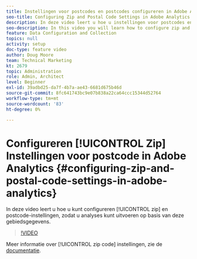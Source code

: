 ```yaml
---
title: Instellingen voor postcodes en postcodes configureren in Adobe Analytics
seo-title: Configuring Zip and Postal Code Settings in Adobe Analytics
description: In deze video leert u hoe u instellingen voor postcodes en ZIP-adressen kunt configureren, zodat u analyses kunt uitvoeren op basis van deze gegevens.
seo-description: In this video you will learn how to configure zip and postal code settings, so that you can do analysis based on this region data.
feature: Data Configuration and Collection
topics: null
activity: setup
doc-type: feature video
author: Doug Moore
team: Technical Marketing
kt: 2679
topic: Administration
role: Admin, Architect
level: Beginner
exl-id: 39adbd25-da7f-4b7a-ae43-6681d675b46d
source-git-commit: 8fc641743bc9e07b838a22ca64ccc15344d52764
workflow-type: tm+mt
source-wordcount: '83'
ht-degree: 0%

---
```


# Configureren [!UICONTROL Zip] Instellingen voor postcode in Adobe Analytics {#configuring-zip-and-postal-code-settings-in-adobe-analytics}

In deze video leert u hoe u kunt configureren [!UICONTROL zip] en postcode-instellingen, zodat u analyses kunt uitvoeren op basis van deze gebiedsgegevens.

>[!VIDEO](https://video.tv.adobe.com/v/27051/?quality=12&learn=on)

Meer informatie over [!UICONTROL zip code] instellingen, zie de [documentatie](https://experienceleague.adobe.com/docs/analytics/components/dimensions/zip-code.html?lang=en).

